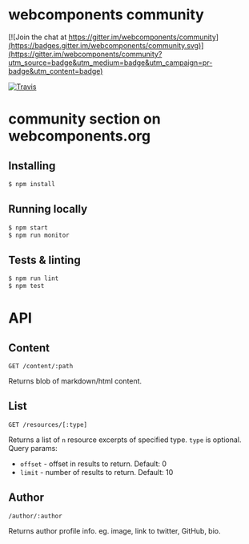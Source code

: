 # webcomponents community

[![Join the chat at https://gitter.im/webcomponents/community](https://badges.gitter.im/webcomponents/community.svg)](https://gitter.im/webcomponents/community?utm_source=badge&utm_medium=badge&utm_campaign=pr-badge&utm_content=badge)

[![Travis](https://img.shields.io/travis/webcomponents/community.svg)](https://travis-ci.org/webcomponents/community)
# community section on webcomponents.org
## Installing
```bash
$ npm install
```

## Running locally
```bash
$ npm start
$ npm run monitor
```

## Tests & linting
```bash
$ npm run lint
$ npm test
```

# API

## Content
```
GET /content/:path
```
Returns blob of markdown/html content.

## List
```
GET /resources/[:type]
```
Returns a list of `n` resource excerpts of specified type.
`type` is optional.
Query params:
 * `offset` - offset in results to return. Default: 0
 * `limit` - number of results to return. Default: 10

## Author
```
/author/:author
```
Returns author profile info. eg. image, link to twitter, GitHub, bio.
